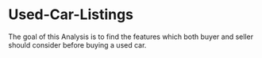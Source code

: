 # Used-Car-Listings
The goal of this Analysis is to find the features which both buyer and seller should consider before buying a used car.
